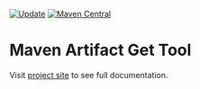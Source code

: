 [![Update](https://github.com/codeteapot/maven-artifact-get/workflows/Update/badge.svg)](https://github.com/codeteapot/maven-artifact-get/actions?query=workflow%3AUpdate)
[![Maven Central](https://img.shields.io/maven-central/v/com.github.codeteapot.tools/maven-artifact-get?label=Maven%20Central)](https://repo1.maven.org/maven2/com/github/codeteapot/tools/maven-artifact-get/)

# Maven Artifact Get Tool

Visit [project site](https://codeteapot.github.io/maven-artifact-get/v0.1.1) to see full
documentation.
